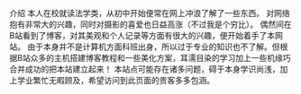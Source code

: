 介绍
本人在校就读法学类，从初中开始便常在网上冲浪了解了一些东西。
对网络抱有非常大的兴趣，同时对摄影的喜爱也日益高涨（不过我是个穷比）。
偶然间在B站看到了博客，对其美观和个人记录等方面有很大的兴趣，便开始着手了本网站。
由于本身并不是计算机方面科班出身，所以过于专业的知识也不了解。但根据B站众多的主机搭建博客教程和一些美化方案，耳濡目染的学习加上一些机缘巧合并成功的把本站建立起来！
本站点可能存在诸多问题，碍于本身学识尚浅，加上学业繁忙无暇顾及，希望访问到此页面的贵客多多包涵。